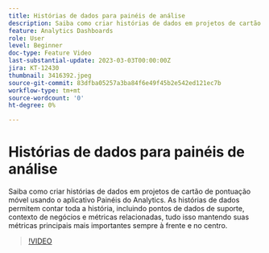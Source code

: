 ```yaml
---
title: Histórias de dados para painéis de análise
description: Saiba como criar histórias de dados em projetos de cartão de pontuação móvel usando o aplicativo Painéis do Analytics. As histórias de dados permitem contar toda a história, incluindo pontos de dados de suporte, contexto de negócios e métricas relacionadas, tudo isso mantendo suas métricas principais mais importantes sempre à frente e no centro.
feature: Analytics Dashboards
role: User
level: Beginner
doc-type: Feature Video
last-substantial-update: 2023-03-03T00:00:00Z
jira: KT-12430
thumbnail: 3416392.jpeg
source-git-commit: 83dfba05257a3ba84f6e49f45b2e542ed121ec7b
workflow-type: tm+mt
source-wordcount: '0'
ht-degree: 0%

---
```



# Histórias de dados para painéis de análise

Saiba como criar histórias de dados em projetos de cartão de pontuação móvel usando o aplicativo Painéis do Analytics. As histórias de dados permitem contar toda a história, incluindo pontos de dados de suporte, contexto de negócios e métricas relacionadas, tudo isso mantendo suas métricas principais mais importantes sempre à frente e no centro.

>[!VIDEO](https://video.tv.adobe.com/v/3416392/?quality=12&learn=on)
